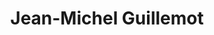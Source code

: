 ---
title: "Jean-Michel Guillemot"
url: /villefranche-sur-saone/jean-michel-guillemot/
shop: boucherie
---